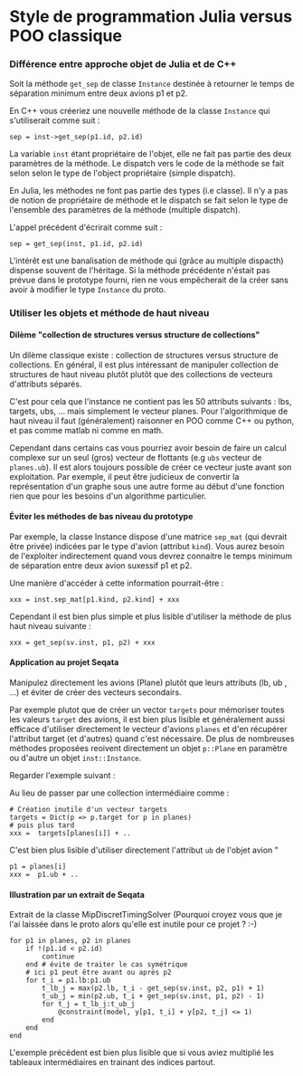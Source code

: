 # Style de programmation Julia versus POO classique


### Différence entre approche objet de Julia et de C++

Soit la méthode `get_sep` de classe `Instance` destinée à retourner le temps de
séparation minimum entre deux avions p1 et p2.

En C++ vous créeriez une nouvelle méthode de la classe `Instance` qui 
s'utiliserait comme suit :

```
sep = inst->get_sep(p1.id, p2.id)
```
La variable `inst` étant propriétaire de l'objet, elle ne fait pas partie des deux paramètres de la méthode. Le dispatch vers le code de la méthode 
se fait selon selon le type de l'object propriétaire (simple dispatch).

En Julia, les méthodes ne font pas partie des types (i.e classe). Il n'y a pas de notion de propriétaire de méthode et le dispatch se fait selon le type de l'ensemble des paramètres de la méthode (multiple dispatch).

L'appel précédent d'écrirait comme suit :
```
sep = get_sep(inst, p1.id, p2.id)
```

L'intérêt est une banalisation de méthode qui (grâce au multiple dispacth) dispense souvent de l'héritage. Si la méthode précédente n'éstait pas prévue dans le prototype fourni, rien ne vous empêcherait de la créer sans avoir à modifier le type `Instance` du proto.



### Utiliser les objets et méthode de haut niveau

#### Dilème "collection de structures versus structure de collections"

Un dilème classique existe : collection de structures versus structure de collections.
En général, il est plus intéressant de manipuler collection de structures de haut niveau plutôt plutôt que des collections de vecteurs d'attributs séparés.



C'est pour cela que l'instance ne contient pas les 50 attributs suivants : lbs, targets, ubs, ... mais simplement le vecteur planes. Pour l'algorithmique de haut niveau il faut (généralement) raisonner en POO comme C++ ou python, et pas comme matlab ni comme en math. 

Cependant dans certains cas vous pourriez avoir besoin de faire un calcul complexe sur un seul (gros) vecteur de flottants (e.g `ubs` 
vecteur de `planes.ub`).
Il est alors toujours possible de créer ce vecteur juste avant son exploitation. Par exemple, il peut être judicieux de convertir la représentation d'un graphe sous une autre forme au début d'une fonction
rien que pour les besoins d'un algorithme particulier.

#### Éviter les méthodes de bas niveau du prototype

Par exemple, la classe Instance dispose d'une matrice `sep_mat` (qui devrait
être privée) indicées par le type d'avion (attribut `kind`).
Vous aurez besoin de l'exploiter indirectement quand vous devrez connaitre 
le temps minimum de séparation entre deux avion suxessif p1 et p2.

Une manière d'accéder à cette information pourrait-être :

```
xxx = inst.sep_mat[p1.kind, p2.kind] + xxx
```

Cependant il est bien plus simple et plus lisible d'utiliser la méthode
de plus haut niveau suivante :

```
xxx = get_sep(sv.inst, p1, p2) + xxx
```

#### Application au projet Seqata

Manipulez directement les avions (Plane) plutôt que leurs attributs (lb, ub , ...) et éviter de créer des vecteurs secondairs.

Par exemple plutot que de créer un vector `targets` pour mémoriser toutes les valeurs `target` des avions, il est bien plus lisible et généralement aussi efficace d'utiliser directement le vecteur d'avions `planes` et d'en récupérer l'attribut target (et d'autres) quand c'est nécessaire. De plus de nombreuses méthodes proposées reoivent directement un objet `p::Plane` en paramètre ou d'autre un objet `inst::Instance`.

Regarder l'exemple suivant :

Au lieu de passer par une collection intermédiaire comme :
```
# Création inutile d'un vecteur targets
targets = Dict(p => p.target for p in planes)
# puis plus tard 
xxx =  targets[planes[i]] + ..
```

C'est bien plus lisible d'utiliser directement l'attribut `ub` de l'objet
avion "
```
p1 = planes[i]
xxx =  p1.ub + ..
```

#### Illustration par un extrait de Seqata


Extrait de la classe MipDiscretTimingSolver (Pourquoi croyez vous que je 
l'ai laissée dans le proto alors qu'elle est inutile pour ce projet ? :-) 

```
for p1 in planes, p2 in planes
    if !(p1.id < p2.id)
        continue
    end # évite de traiter le cas symétrique
    # ici p1 peut être avant ou après p2
    for t_i = p1.lb:p1.ub
        t_lb_j = max(p2.lb, t_i - get_sep(sv.inst, p2, p1) + 1) 
        t_ub_j = min(p2.ub, t_i + get_sep(sv.inst, p1, p2) - 1) 
        for t_j = t_lb_j:t_ub_j
            @constraint(model, y[p1, t_i] + y[p2, t_j] <= 1)
        end
    end
end
```

L'exemple précédent est bien plus lisible que si vous aviez multiplié les tableaux intermédiaires en trainant des indices partout.



